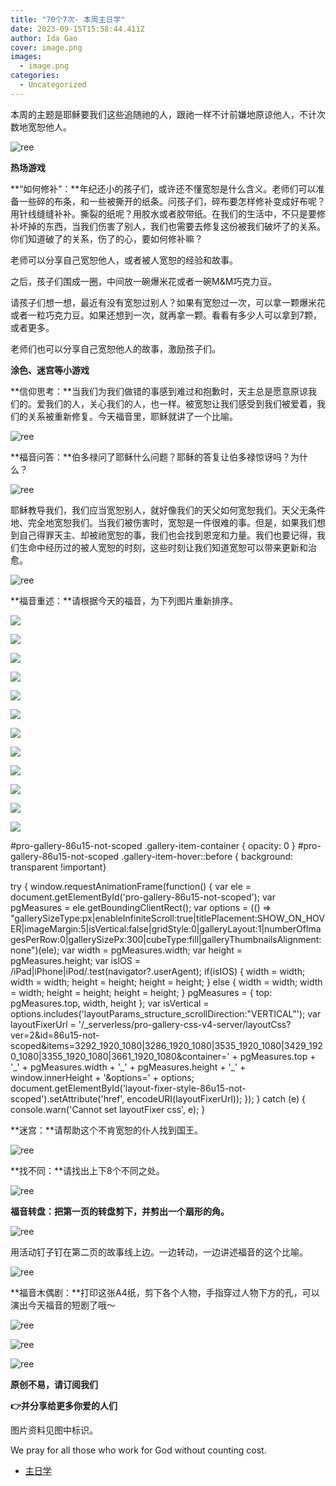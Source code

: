 ```yaml
---
title: "70个7次- 本周主日学"
date: 2023-09-15T15:58:44.411Z
author: Ida Gao
cover: image.png
images:
  - image.png
categories:
  - Uncategorized
---
```


  

<!--more-->

本周的主题是耶稣要我们这些追随祂的人，跟祂一样不计前嫌地原谅他人，不计次数地宽恕他人。

![ree](https://static.wixstatic.com/media/55472c_9801f3c7d6df4f049364662ca493e659~mv2.jpg)

  

**热场游戏**

  

**“如何修补”：**年纪还小的孩子们，或许还不懂宽恕是什么含义。老师们可以准备一些碎的布条，和一些被撕开的纸条。问孩子们，碎布要怎样修补变成好布呢？用针线缝缝补补。撕裂的纸呢？用胶水或者胶带纸。在我们的生活中，不只是要修补坏掉的东西，当我们伤害了别人，我们也需要去修复这份被我们破坏了的关系。你们知道破了的关系，伤了的心，要如何修补嘛？

  

老师可以分享自己宽恕他人，或者被人宽恕的经验和故事。

  

之后，孩子们围成一圈，中间放一碗爆米花或者一碗M&M巧克力豆。

请孩子们想一想，最近有没有宽恕过别人？如果有宽恕过一次，可以拿一颗爆米花或者一粒巧克力豆。如果还想到一次，就再拿一颗。看看有多少人可以拿到7颗，或者更多。

老师们也可以分享自己宽恕他人的故事，激励孩子们。

  

**涂色、迷宫等小游戏**

  

**信仰思考：**当我们为我们做错的事感到难过和抱歉时，天主总是愿意原谅我们的。爱我们的人，关心我们的人，也一样。被宽恕让我们感受到我们被爱着，我们的关系被重新修复。今天福音里，耶稣就讲了一个比喻。

![ree](https://static.wixstatic.com/media/55472c_5cacc45379b64f41a81ec83f9afad06e~mv2.jpg)

  

**福音问答：**伯多禄问了耶稣什么问题？耶稣的答复让伯多禄惊讶吗？为什么？

  

![ree](https://static.wixstatic.com/media/55472c_015d872ee0664d03b53d47f7c199ce82~mv2.jpg)

耶稣教导我们，我们应当宽恕别人，就好像我们的天父如何宽恕我们。天父无条件地、完全地宽恕我们。当我们被伤害时，宽恕是一件很难的事。但是，如果我们想到自己得罪天主、却被祂宽恕的事，我们也会找到恩宠和力量。我们也要记得，我们生命中经历过的被人宽恕的时刻，这些时刻让我们知道宽恕可以带来更新和治愈。

  

![ree](https://static.wixstatic.com/media/55472c_226f5296a0cf4d7c8a85f7b921ba8e25~mv2.jpg)

  

**福音重述：**请根据今天的福音，为下列图片重新排序。

  

![](https://static.wixstatic.com/media/55472c_54d7b634ec324707a35687f922c356a8~mv2.png)

![](https://static.wixstatic.com/media/55472c_54d7b634ec324707a35687f922c356a8~mv2.png)

![](https://static.wixstatic.com/media/55472c_2cf655320b7c4200915f4998309ffb35~mv2.png)

![](https://static.wixstatic.com/media/55472c_2cf655320b7c4200915f4998309ffb35~mv2.png)

![](https://static.wixstatic.com/media/55472c_41774e2920564ce69c9a5fffb7df35aa~mv2.png)

![](https://static.wixstatic.com/media/55472c_41774e2920564ce69c9a5fffb7df35aa~mv2.png)

![](https://static.wixstatic.com/media/55472c_6bf7e002b6244b7aa88629282a48a9cf~mv2.png)

![](https://static.wixstatic.com/media/55472c_6bf7e002b6244b7aa88629282a48a9cf~mv2.png)

![](https://static.wixstatic.com/media/55472c_4292e96f65164e889410d39b80fe6a6f~mv2.png)

![](https://static.wixstatic.com/media/55472c_4292e96f65164e889410d39b80fe6a6f~mv2.png)

![](https://static.wixstatic.com/media/55472c_7024dc9915b54f20bbcdf49fafb47bcb~mv2.png)

![](https://static.wixstatic.com/media/55472c_7024dc9915b54f20bbcdf49fafb47bcb~mv2.png)

#pro-gallery-86u15-not-scoped .gallery-item-container { opacity: 0 } #pro-gallery-86u15-not-scoped .gallery-item-hover::before { background: transparent !important}

try { window.requestAnimationFrame(function() { var ele = document.getElementById('pro-gallery-86u15-not-scoped'); var pgMeasures = ele.getBoundingClientRect(); var options = (() => "gallerySizeType:px|enableInfiniteScroll:true|titlePlacement:SHOW\_ON\_HOVER|imageMargin:5|isVertical:false|gridStyle:0|galleryLayout:1|numberOfImagesPerRow:0|gallerySizePx:300|cubeType:fill|galleryThumbnailsAlignment:none")(ele); var width = pgMeasures.width; var height = pgMeasures.height; var isIOS = /iPad|iPhone|iPod/.test(navigator?.userAgent); if(isIOS) { width = width; width = width; height = height; height = height; } else { width = width; width = width; height = height; height = height; } pgMeasures = { top: pgMeasures.top, width, height }; var isVertical = options.includes('layoutParams\_structure\_scrollDirection:"VERTICAL"'); var layoutFixerUrl = '/\_serverless/pro-gallery-css-v4-server/layoutCss?ver=2&id=86u15-not-scoped&items=3292\_1920\_1080|3286\_1920\_1080|3535\_1920\_1080|3429\_1920\_1080|3355\_1920\_1080|3661\_1920\_1080&container=' + pgMeasures.top + '\_' + pgMeasures.width + '\_' + pgMeasures.height + '\_' + window.innerHeight + '&options=' + options; document.getElementById('layout-fixer-style-86u15-not-scoped').setAttribute('href', encodeURI(layoutFixerUrl)); }); } catch (e) { console.warn('Cannot set layoutFixer css', e); }

  

**迷宫：**请帮助这个不肯宽恕的仆人找到国王。

![ree](https://static.wixstatic.com/media/55472c_f206a5496e91419b85ab0dfdf6e77600~mv2.png)

  

**找不同：**请找出上下8个不同之处。

  

![ree](https://static.wixstatic.com/media/55472c_1b1c2f23dfc34c40a00204fa8bf27f9a~mv2.png)

  

**福音转盘：把第一页的转盘剪下，并剪出一个扇形的角。**

![ree](https://static.wixstatic.com/media/55472c_8f432ed543844e1cb045918a00148a39~mv2.png)

用活动钉子钉在第二页的故事线上边。一边转动，一边讲述福音的这个比喻。

![ree](https://static.wixstatic.com/media/55472c_efa1eb90c01a42ed98aec5caaa161a39~mv2.png)

  

**福音木偶剧：**打印这张A4纸，剪下各个人物，手指穿过人物下方的孔，可以演出今天福音的短剧了哦～

  

![ree](https://static.wixstatic.com/media/55472c_64bc664e2f97405da0cb95389c52f8dc~mv2.png)

  

  

![ree](https://static.wixstatic.com/media/55472c_595da70ed6ac4cc6bcbde962c979e1cf~mv2.png)

  

![ree](https://static.wixstatic.com/media/55472c_a7d1aba69e6049ceabc08b6bdd508ef8~mv2.png)

**原创不易，请订阅我们**

**👉并分享给更多你爱的人们**

图片资料见图中标识。

We pray for all those who work for God without counting cost.

*   [主日学](https://www.urloveinme.com/首頁/categories/主日学)
